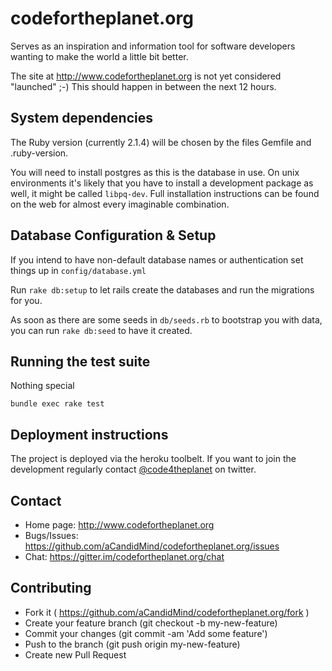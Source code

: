codefortheplanet.org
====================

Serves as an inspiration and information tool for software developers wanting to make the world a little bit better.

The site at http://www.codefortheplanet.org is not yet considered "launched" ;-) This should happen in between the next 12 hours.

## System dependencies

The Ruby version (currently 2.1.4) will be chosen by the files Gemfile and .ruby-version.

You will need to install postgres as this is the database in use. On unix environments it's likely that you have to
install a development package as well, it might be called `libpq-dev`. Full installation instructions can be found
on the web for almost every imaginable combination. 

## Database Configuration & Setup

If you intend to have non-default database names or authentication set things up in `config/database.yml`

Run `rake db:setup` to let rails create the databases and run the migrations for you.
 
As soon as there are some seeds in `db/seeds.rb` to bootstrap you with data, you can run `rake db:seed` to
have it created. 

## Running the test suite

Nothing special

    bundle exec rake test

## Deployment instructions

The project is deployed via the heroku toolbelt. If you want to join the development regularly contact
[@code4theplanet](http://twitter.com/code4theplanet) on twitter.


## Contact


* Home page: http://www.codefortheplanet.org
* Bugs/Issues: https://github.com/aCandidMind/codefortheplanet.org/issues
* Chat: https://gitter.im/codefortheplanet.org/chat


## Contributing

* Fork it ( https://github.com/aCandidMind/codefortheplanet.org/fork )
* Create your feature branch (git checkout -b my-new-feature)
* Commit your changes (git commit -am 'Add some feature')
* Push to the branch (git push origin my-new-feature)
* Create new Pull Request
